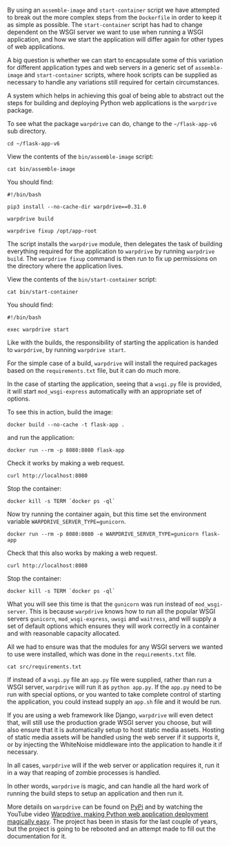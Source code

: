 By using an `assemble-image` and `start-container` script we have attempted to break out the more complex steps from the `Dockerfile` in order to keep it as simple as possible. The `start-container` script has had to change dependent on the WSGI server we want to use when running a WSGI application, and how we start the application will differ again for other types of web applications.

A big question is whether we can start to encapsulate some of this variation for different application types and web servers in a generic set of `assemble-image` and `start-container` scripts, where hook scripts can be supplied as necessary to handle any variations still required for certain circumstances.

A system which helps in achieving this goal of being able to abstract out the steps for building and deploying Python web applications is the `warpdrive` package.

To see what the package `warpdrive` can do, change to the `~/flask-app-v6` sub directory.

```execute
cd ~/flask-app-v6
```

View the contents of the `bin/assemble-image` script:

```execute
cat bin/assemble-image
```

You should find:

```
#!/bin/bash

pip3 install --no-cache-dir warpdrive==0.31.0

warpdrive build

warpdrive fixup /opt/app-root
```

The script installs the `warpdrive` module, then delegates the task of building everything required for the application to `warpdrive` by running `warpdrive build`. The `warpdrive fixup` command is then run to fix up permissions on the directory where the application lives.

View the contents of the `bin/start-container` script:

```execute
cat bin/start-container
```

You should find:

```
#!/bin/bash

exec warpdrive start
```

Like with the builds, the responsibility of starting the application is handed to `warpdrive`, by running `warpdrive start`.

For the simple case of a build, `warpdrive` will install the required packages based on the `requirements.txt` file, but it can do much more.

In the case of starting the application, seeing that a `wsgi.py` file is provided, it will start `mod_wsgi-express` automatically with an appropriate set of options.

To see this in action, build the image:

```execute
docker build --no-cache -t flask-app .
```

and run the application:

```execute
docker run --rm -p 8080:8080 flask-app
```

Check it works by making a web request.

```execute-2
curl http://localhost:8080
```

Stop the container:

```execute-2
docker kill -s TERM `docker ps -ql`
```

Now try running the container again, but this time set the environment variable `WARPDRIVE_SERVER_TYPE=gunicorn`.

```execute
docker run --rm -p 8080:8080 -e WARPDRIVE_SERVER_TYPE=gunicorn flask-app
```

Check that this also works by making a web request.

```execute-2
curl http://localhost:8080
```

Stop the container:

```execute-2
docker kill -s TERM `docker ps -ql`
```

What you will see this time is that the `gunicorn` was run instead of `mod_wsgi-server`. This is because `warpdrive` knows how to run all the popular WSGI servers `gunicorn`, `mod_wsgi-express`, `uwsgi` and `waitress`, and will supply a set of default options which ensures they will work correctly in a container and with reasonable capacity allocated.

All we had to ensure was that the modules for any WSGI servers we wanted to use were installed, which was done in the `requirements.txt` file.

```execute
cat src/requirements.txt
```

If instead of a `wsgi.py` file an `app.py` file were supplied, rather than run a WSGI server, `warpdrive` will run it as `python app.py`. If the `app.py` need to be run with special options, or you wanted to take complete control of starting the application, you could instead supply an `app.sh` file and it would be run.

If you are using a web framework like Django, `warpdrive` will even detect that, will still use the production grade WSGI server you choose, but will also ensure that it is automatically setup to host static media assets. Hosting of static media assets will be handled using the web server if it supports it, or by injecting the WhiteNoise middleware into the application to handle it if necessary.

In all cases, `warpdrive` will if the web server or application requires it, run it in a way that reaping of zombie processes is handled.

In other words, `warpdrive` is magic, and can handle all the hard work of running the build steps to setup an application and then run it.

More details on `warpdrive` can be found on [PyPi](https://pypi.org/project/warpdrive/) and by watching the YouTube video [Warpdrive, making Python web application deployment magically easy](https://www.youtube.com/watch?v=y_vwvqgRZK0). The project has been in stasis for the last couple of years, but the project is going to be rebooted and an attempt made to fill out the documentation for it.
